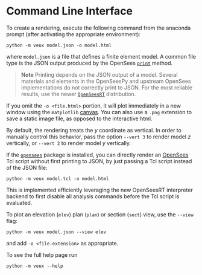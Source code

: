 # Command Line Interface

To create a rendering, execute the following command from the anaconda prompt (after activating the appropriate environment):

```shell
python -m veux model.json -o model.html
```

where `model.json` is a file that defines a finite element model. A common file type
is the JSON output produced by the OpenSees [`print`](https://opensees.stairlab.io/user/manual/output/print.html) method.

> **Note** Printing depends on the JSON output of a model. Several materials and
> elements in the OpenSeesPy and upstream OpenSees implementations do not
> correctly print to JSON. For the most reliable results, use the newer
> [`OpenSeesRT`](https://opensees.stairlab.io) distribution.

If you omit the `-o <file.html>` portion, it will plot immediately in a new
window using the `matplotlib` [canvas](https://veux.io/library/canvas.html). 
You can also use a `.png` extension to save a static image file, as
opposed to the interactive html.

By default, the rendering treats the $y$ coordinate as vertical.
In order to manually control this behavior, pass the option 
`--vert 3` to render model $z$ vertically, or `--vert 2` to render model $y$ vertically.

If the [`opensees`](https://pypi.org/project/opensees) package is installed,
you can directly render an [OpenSees](https://opensees.berkeley.edu) Tcl script without first printing to JSON, 
by just passing a Tcl script instead of the JSON file:

```shell
python -m veux model.tcl -o model.html
```

This is implemented efficiently leveraging the new OpenSeesRT interpreter backend to first disable all analysis commands
before the Tcl script is evaluated.

To plot an elevation (`elev`) plan (`plan`) or section (`sect`) view, use the `--view` flag:

```shell
python -m veux model.json --view elev
```

and add `-o <file.extension>` as appropriate.

To see the full help page run

```shell
python -m veux --help
```
